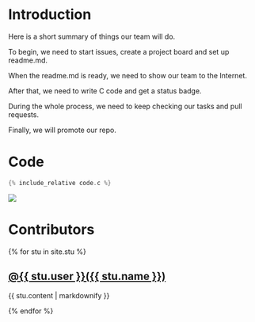 # Introduction  
Here is a short summary of things our team will do.

To begin, we need to start issues, create a project board and set up readme.md.

When the readme.md is ready, we need to show our team to the Internet.

After that, we need to write C code and get a status badge.

During the whole process, we need to keep checking our tasks and pull requests.

Finally, we will promote our repo.
    
# Code    

```c
{% include_relative code.c %}
```

![](https://github.com/csci3251-2020/project-team-l/workflows/C%2FC++%20CI/badge.svg)

# Contributors  

{% for stu in site.stu %}
  <h2>
    <a href="{{ stu.image }}">
      @{{ stu.user }}({{ stu.name }})
    </a>
  </h2>
  <p>{{ stu.content | markdownify }}</p>
{% endfor %}

